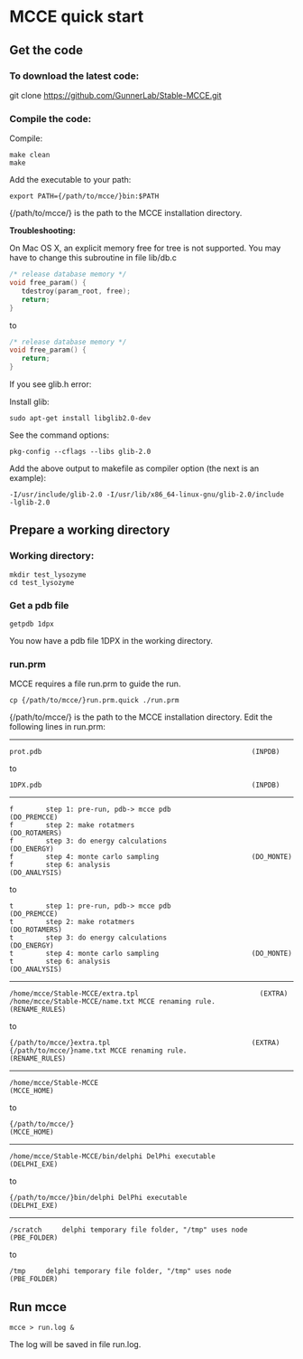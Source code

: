 # MCCE quick start

## Get the code

### To download the latest code:

git clone https://github.com/GunnerLab/Stable-MCCE.git

### Compile the code:

Compile:

```
make clean
make
```


Add the executable to your path:

```
export PATH={/path/to/mcce/}bin:$PATH
```

{/path/to/mcce/} is the path to the MCCE installation directory. 

**Troubleshooting:**

On Mac OS X, an explicit memory free for tree is not supported. You may have to change this subroutine in file lib/db.c
```C
/* release database memory */
void free_param() {
   tdestroy(param_root, free);
   return;
}
```
to
```C
/* release database memory */
void free_param() {
   return;
}
```

If you see glib.h error:

Install glib:

```sudo apt-get install libglib2.0-dev```

See the command options:

```pkg-config --cflags --libs glib-2.0```

Add the above output to makefile as compiler option (the next is an example):

```-I/usr/include/glib-2.0 -I/usr/lib/x86_64-linux-gnu/glib-2.0/include  -lglib-2.0```


## Prepare a working directory

### Working directory:
```
mkdir test_lysozyme
cd test_lysozyme
```

### Get a pdb file
```
getpdb 1dpx
```

You now have a pdb file 1DPX in the working directory.

### run.prm
MCCE requires a file run.prm to guide the run.
```
cp {/path/to/mcce/}run.prm.quick ./run.prm
```

{/path/to/mcce/} is the path to the MCCE installation directory. Edit the following lines in run.prm:

---
```
prot.pdb                                                    (INPDB)
```
to 
```
1DPX.pdb                                                    (INPDB)
```

---
```
f        step 1: pre-run, pdb-> mcce pdb                    (DO_PREMCCE)
f        step 2: make rotatmers                             (DO_ROTAMERS)
f        step 3: do energy calculations                     (DO_ENERGY)
f        step 4: monte carlo sampling                       (DO_MONTE)
f        step 6: analysis                                   (DO_ANALYSIS)
```
to 
```
t        step 1: pre-run, pdb-> mcce pdb                    (DO_PREMCCE)
t        step 2: make rotatmers                             (DO_ROTAMERS)
t        step 3: do energy calculations                     (DO_ENERGY)
t        step 4: monte carlo sampling                       (DO_MONTE)
t        step 6: analysis                                   (DO_ANALYSIS)
```

---
```
/home/mcce/Stable-MCCE/extra.tpl                              (EXTRA)
/home/mcce/Stable-MCCE/name.txt MCCE renaming rule.           (RENAME_RULES)
```
to 
```
{/path/to/mcce/}extra.tpl                                   (EXTRA)
{/path/to/mcce/}name.txt MCCE renaming rule.                (RENAME_RULES)
```

---
```
/home/mcce/Stable-MCCE                                        (MCCE_HOME)
```

to
```
{/path/to/mcce/}                                              (MCCE_HOME)
```

---
```
/home/mcce/Stable-MCCE/bin/delphi DelPhi executable           (DELPHI_EXE)
```

to
```
{/path/to/mcce/}bin/delphi DelPhi executable                  (DELPHI_EXE)
```
---

```
/scratch     delphi temporary file folder, "/tmp" uses node     (PBE_FOLDER)
```
to
```
/tmp     delphi temporary file folder, "/tmp" uses node     (PBE_FOLDER)
```

## Run mcce
```
mcce > run.log &
```

The log will be saved in file run.log.


